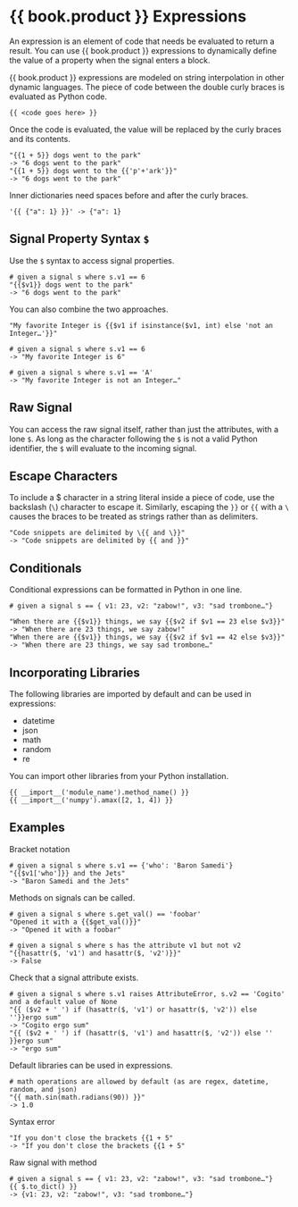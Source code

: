 # {{ book.product }} Expressions

An expression is an element of code that needs be evaluated to return a result. You can use {{ book.product }} expressions to dynamically define the value of a property when the signal enters a block. 

{{ book.product }} expressions are modeled on string interpolation in other dynamic languages. The piece of code between the double curly braces is evaluated as Python code. 
```
{{ <code goes here> }}
```

Once the code is evaluated, the value will be replaced by the curly braces and its contents.

```
"{{1 + 5}} dogs went to the park"
-> "6 dogs went to the park"
"{{1 + 5}} dogs went to the {{'p'+'ark'}}"
-> "6 dogs went to the park"
```
Inner dictionaries need spaces before and after the curly braces.
```
'{{ {"a": 1} }}' -> {"a": 1}
```

## Signal Property Syntax `$`

Use the `$` syntax to access signal properties.

```
# given a signal s where s.v1 == 6
"{{$v1}} dogs went to the park"
-> "6 dogs went to the park"
```

You can also combine the two approaches.

```
"My favorite Integer is {{$v1 if isinstance($v1, int) else 'not an Integer…'}}"

# given a signal s where s.v1 == 6
-> "My favorite Integer is 6"

# given a signal s where s.v1 == 'A'
-> "My favorite Integer is not an Integer…"
```

## Raw Signal

You can access the raw signal itself, rather than just the attributes, with a lone `$`. As long as the character following the `$` is not a valid Python identifier, the `$` will evaluate to the incoming signal.

## Escape Characters

To include a $ character in a string literal inside a piece of code, use the backslash (`\`) character to escape it. Similarly, escaping the `}}` or `{{` with a `\` causes the braces to be treated as strings rather than as delimiters. 

```
"Code snippets are delimited by \{{ and \}}"
-> "Code snippets are delimited by {{ and }}"
```

## Conditionals

Conditional expressions can be formatted in Python in one line.

```
# given a signal s == { v1: 23, v2: "zabow!", v3: "sad trombone…"}

"When there are {{$v1}} things, we say {{$v2 if $v1 == 23 else $v3}}"
-> "When there are 23 things, we say zabow!"
"When there are {{$v1}} things, we say {{$v2 if $v1 == 42 else $v3}}"
-> "When there are 23 things, we say sad trombone…"
```

## Incorporating Libraries

The following libraries are imported by default and can be used in expressions:
  - datetime
  - json
  - math
  - random
  - re

You can import other libraries from your Python installation.

```
{{ __import__('module_name').method_name() }}
{{ __import__('numpy').amax([2, 1, 4]) }}
```

## Examples

Bracket notation

```
# given a signal s where s.v1 == {'who': 'Baron Samedi'}
"{{$v1['who']}} and the Jets"
-> "Baron Samedi and the Jets"
```

Methods on signals can be called.
```
# given a signal s where s.get_val() == 'foobar'
"Opened it with a {{$get_val()}}"
-> "Opened it with a foobar"
```
```
# given a signal s where s has the attribute v1 but not v2
"{{hasattr($, 'v1') and hasattr($, 'v2')}}"
-> False
```

Check that a signal attribute exists.
```
# given a signal s where s.v1 raises AttributeError, s.v2 == 'Cogito' and a default value of None
"{{ ($v2 + ' ') if (hasattr($, 'v1') or hasattr($, 'v2')) else ''}}ergo sum"
-> "Cogito ergo sum"
"{{ ($v2 + ' ') if (hasattr($, 'v1') and hasattr($, 'v2')) else '' }}ergo sum"
-> "ergo sum"
```

Default libraries can be used in expressions.
```
# math operations are allowed by default (as are regex, datetime, random, and json)
"{{ math.sin(math.radians(90)) }}"
-> 1.0
```

Syntax error
```
"If you don't close the brackets {{1 + 5"
-> "If you don't close the brackets {{1 + 5"
```

Raw signal with method
```
# given a signal s == { v1: 23, v2: "zabow!", v3: "sad trombone…"}
{{ $.to_dict() }}
-> {v1: 23, v2: "zabow!", v3: "sad trombone…"}
```
